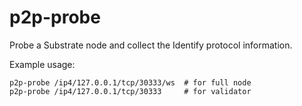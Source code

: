 # p2p-probe

Probe a Substrate node and collect the Identify protocol information.

Example usage:
```
p2p-probe /ip4/127.0.0.1/tcp/30333/ws  # for full node
p2p-probe /ip4/127.0.0.1/tcp/30333     # for validator
```
